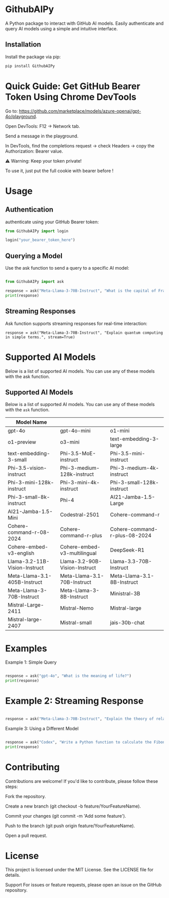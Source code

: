 
# GithubAIPy

A Python package to interact with GitHub AI models. Easily authenticate and query AI models using a simple and intuitive interface.

## Installation

Install the package via pip:

```bash
pip install GithubAIPy
```

# Quick Guide: Get GitHub Bearer Token Using Chrome DevTools
Go to:
https://github.com/marketplace/models/azure-openai/gpt-4o/playground.

Open DevTools: F12 → Network tab.

Send a message in the playground.

In DevTools, find the completions request → check Headers → copy the Authorization: Bearer <token> value.

⚠️ Warning: Keep your token private! 

To use it, just put the full cookie with bearer before !
# Usage
## Authentication
authenticate using your GitHub Bearer token:

```py
from GithubAIPy import login

login("your_bearer_token_here")

```

## Querying a Model
Use the ask function to send a query to a specific AI model:

```python

from GithubAIPy import ask

response = ask("Meta-Llama-3-70B-Instruct", "What is the capital of France?")
print(response)

```
## Streaming Responses
Ask function supports streaming responses for real-time interaction:
```
response = ask("Meta-Llama-3-70B-Instruct", "Explain quantum computing in simple terms.", stream=True)
```

# Supported AI Models

Below is a list of supported AI models. You can use any of these models with the ask function.

## Supported AI Models

Below is a list of supported AI models. You can use any of these models with the `ask` function.

| Model Name                  | | | 
|-----------------------------|-----------------------------|-----------------------------|
| gpt-4o                      | gpt-4o-mini                 | o1-mini                     |
| o1-preview                  | o3-mini                     | text-embedding-3-large      |
| text-embedding-3-small      | Phi-3.5-MoE-instruct        | Phi-3.5-mini-instruct       |
| Phi-3.5-vision-instruct     | Phi-3-medium-128k-instruct  | Phi-3-medium-4k-instruct    |
| Phi-3-mini-128k-instruct    | Phi-3-mini-4k-instruct      | Phi-3-small-128k-instruct   |
| Phi-3-small-8k-instruct     | Phi-4                       | AI21-Jamba-1.5-Large        |
| AI21-Jamba-1.5-Mini         | Codestral-2501              | Cohere-command-r            |
| Cohere-command-r-08-2024    | Cohere-command-r-plus       | Cohere-command-r-plus-08-2024|
| Cohere-embed-v3-english     | Cohere-embed-v3-multilingual| DeepSeek-R1                 |
| Llama-3.2-11B-Vision-Instruct| Llama-3.2-90B-Vision-Instruct| Llama-3.3-70B-Instruct      |
| Meta-Llama-3.1-405B-Instruct| Meta-Llama-3.1-70B-Instruct | Meta-Llama-3.1-8B-Instruct  |
| Meta-Llama-3-70B-Instruct   | Meta-Llama-3-8B-Instruct    | Ministral-3B                |
| Mistral-Large-2411          | Mistral-Nemo                | Mistral-large               |
| Mistral-large-2407          | Mistral-small               | jais-30b-chat               |
# Examples
Example 1: Simple Query
```python

response = ask("gpt-4o", "What is the meaning of life?")
print(response)

```

# Example 2: Streaming Response
```python

response = ask("Meta-Llama-3-70B-Instruct", "Explain the theory of relativity.", stream=True)
```


Example 3: Using a Different Model

```python

response = ask("Codex", "Write a Python function to calculate the Fibonacci sequence.")
print(response)

```

# Contributing
Contributions are welcome! If you'd like to contribute, please follow these steps:

Fork the repository.

Create a new branch (git checkout -b feature/YourFeatureName).

Commit your changes (git commit -m 'Add some feature').

Push to the branch (git push origin feature/YourFeatureName).

Open a pull request.

# License
This project is licensed under the MIT License. See the LICENSE file for details.

Support
For issues or feature requests, please open an issue on the GitHub repository.



